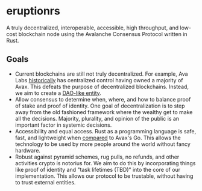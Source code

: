 # eruptionrs
A truly decentralized, interoperable, accessible, high throughput, and low-cost blockchain node using the Avalanche Consensus Protocol written in Rust.

## Goals
 - Current blockchains are still not truly decentralized. For example, Ava Labs [historically](https://read.cash/@J-Stodd/my-opinion-of-avalanche-avax-in-2021-successes-shortcomings-and-concerns-f6da38fe) has centralized control having owned a majority of Avax. This defeats the purpose of decentralized blockchains. Instead, we aim to create a [DAO-like entity](https://en.wikipedia.org/wiki/The_DAO_(organization)).
 - Allow consensus to determine when, where, and how to balance proof of stake and proof of identity. One goal of decentralization is to step away from the old fashioned framework where the wealthy get to make all the decisions. Majority, plurality, and opinion of the public is an important factor in systemic decisions. 
 - Accessibility and equal access. Rust as a programming language is safe, fast, and lightweight when [compared](https://benchmarksgame-team.pages.debian.net/benchmarksgame/fastest/rust-go.html) to Avax's Go. This allows the technology to be used by more people around the world without fancy hardware.
 - Robust against pyramid schemes, rug pulls, no refunds, and other activities crypto is notorius for. We aim to do this by incorporating things like proof of identity and "task lifetimes (TBD)" into the core of our implementation. This allows our protocol to be trustable, without having to trust external entities.
